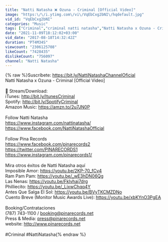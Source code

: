 ```yaml
---
title: "Natti Natasha ❌ Ozuna - Criminal [Official Video]"
image: "https:\/\/i.ytimg.com\/vi\/VqEbCxg2bNI\/hqdefault.jpg"
vid_id: "VqEbCxg2bNI"
categories: "Music"
tags: ["Criminal","criminal natti natasha","Natti Natasha x Ozuna - Criminal [Official Video]"]
date: "2021-11-09T18:12:02+03:00"
vid_date: "2017-08-18T14:32:42Z"
duration: "PT4M34S"
viewcount: "2306125708"
likeCount: "7428435"
dislikeCount: "756097"
channel: "Natti Natasha"
---
```

{% raw %}Suscríbete: <a rel="nofollow" target="blank" href="https://bit.ly/NattiNatashaChannelOficial">https://bit.ly/NattiNatashaChannelOficial</a><br />Natti Natasha x Ozuna - Criminal [Official Video]<br /><br />🎵 Stream/Download: <br />iTunes: <a rel="nofollow" target="blank" href="http://bit.ly/ItunesCriminal">http://bit.ly/ItunesCriminal</a><br />Spotify: <a rel="nofollow" target="blank" href="http://bit.ly/SpotifyCriminal">http://bit.ly/SpotifyCriminal</a><br />Amazon Music: <a rel="nofollow" target="blank" href="https://amzn.to/2u7JN0P">https://amzn.to/2u7JN0P</a><br /><br />Follow Natti Natasha<br /><a rel="nofollow" target="blank" href="https://www.instagram.com/nattinatasha/">https://www.instagram.com/nattinatasha/</a><br /><a rel="nofollow" target="blank" href="https://www.facebook.com/NattiNatashaOfficial">https://www.facebook.com/NattiNatashaOfficial</a><br /><br />Follow Pina Records<br /><a rel="nofollow" target="blank" href="https://www.facebook.com/pinarecords2">https://www.facebook.com/pinarecords2</a><br /><a rel="nofollow" target="blank" href="https://twitter.com/PINARECORDS1">https://twitter.com/PINARECORDS1</a><br /><a rel="nofollow" target="blank" href="https://www.instagram.com/pinarecords1/">https://www.instagram.com/pinarecords1/</a><br /><br />Mira otros éxitos de Natti Natasha aquí <br />Imposible Amor: <a rel="nofollow" target="blank" href="https://youtu.be/2KP-70_fCv4">https://youtu.be/2KP-70_fCv4</a><br />Ram Pam Pam: <a rel="nofollow" target="blank" href="https://youtu.be/_wE3hDN06Qg">https://youtu.be/_wE3hDN06Qg</a> <br />Las Nenas: <a rel="nofollow" target="blank" href="https://youtu.be/Fklvhaj7drg">https://youtu.be/Fklvhaj7drg</a><br />Philliecito: <a rel="nofollow" target="blank" href="https://youtu.be/_LixwChqq4Y">https://youtu.be/_LixwChqq4Y</a><br />Antes Que Salga El Sol: <a rel="nofollow" target="blank" href="https://youtu.be/BVyTKCMZDNo">https://youtu.be/BVyTKCMZDNo</a><br />Cuento Breve (Monitor Music Awards Live): <a rel="nofollow" target="blank" href="https://youtu.be/xbKYnO3PgEA">https://youtu.be/xbKYnO3PgEA</a><br /><br />Booking/Contrataciones<br />(787) 743-1100 / booking@pinarecords.net <br />Press &amp; Media: press@pinarecords.net<br />website: <a rel="nofollow" target="blank" href="http://www.pinarecords.net">http://www.pinarecords.net</a><br /><br />#Criminal #NattiNatasha{% endraw %}

